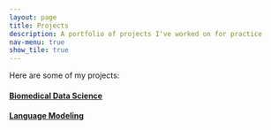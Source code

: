 ```yaml
---
layout: page
title: Projects
description: A portfolio of projects I've worked on for practice
nav-menu: true
show_tile: true
---
```



Here are some of my projects:

#### [Biomedical Data Science](https://github.com/akashc1/projects/tree/master/data-science#data-science)

#### [Language Modeling](https://github.com/akashc1/projects/tree/master/language-models)

